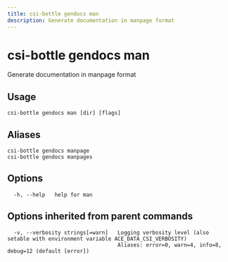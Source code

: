 ```yaml
---
title: csi-bottle gendocs man
description: Generate documentation in manpage format
---
```


<!--
This documentation is auto generated by a script.
Please do not edit this file directly.
-->

<!-- markdownlint-disable-next-line single-title -->
# csi-bottle gendocs man

Generate documentation in manpage format

## Usage

```plaintext
csi-bottle gendocs man [dir] [flags]
```

## Aliases

```plaintext
csi-bottle gendocs manpage
csi-bottle gendocs manpages
```

## Options

```plaintext
  -h, --help   help for man
```

## Options inherited from parent commands

```plaintext
  -v, --verbosity strings[=warn]   Logging verbosity level (also setable with environment variable ACE_DATA_CSI_VERBOSITY)
                                   Aliases: error=0, warn=4, info=8, debug=12 (default [error])
```
